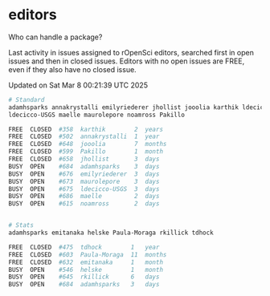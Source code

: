 # editors

Who can handle a package?

Last activity in issues assigned to rOpenSci editors, searched first in open
issues and then in closed issues. Editors with no open issues are FREE, even if
they also have no closed issue.


Updated on Sat Mar 8 00:21:39 UTC 2025

```bash
# Standard
adamhsparks annakrystalli emilyriederer jhollist jooolia karthik ldecicco
ldecicco-USGS maelle maurolepore noamross Pakillo

FREE  CLOSED  #358  karthik        2  years
FREE  CLOSED  #502  annakrystalli  1  year
FREE  CLOSED  #648  jooolia        7  months
FREE  CLOSED  #599  Pakillo        1  month
FREE  CLOSED  #658  jhollist       3  days
BUSY  OPEN    #684  adamhsparks    3  days
BUSY  OPEN    #676  emilyriederer  3  days
BUSY  OPEN    #673  maurolepore    3  days
BUSY  OPEN    #675  ldecicco-USGS  3  days
BUSY  OPEN    #686  maelle         2  days
BUSY  OPEN    #615  noamross       2  days


# Stats
adamhsparks emitanaka helske Paula-Moraga rkillick tdhock

FREE  CLOSED  #475  tdhock        1   year
FREE  CLOSED  #603  Paula-Moraga  11  months
FREE  CLOSED  #632  emitanaka     1   month
BUSY  OPEN    #546  helske        1   month
BUSY  OPEN    #645  rkillick      6   days
BUSY  OPEN    #684  adamhsparks   3   days
```
